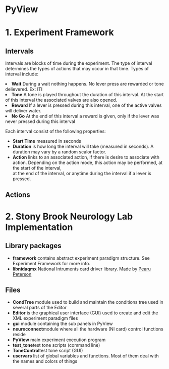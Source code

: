 PyView
======

<h1>1. Experiment Framework</h1>

<h2>Intervals</h2>
<p> Intervals are blocks of time during the experiment. The type of interval determines the types of actions that may occur in that time. Types of interval include: </p>
	<li><b>Wait</b> During a wait nothing happens. No lever press are rewarded or tone delievered. Ex: ITI</li>
	<li><b>Tone</b> A tone is played throughout the duration of this interval. At the start of this interval the associated valves are also opened.</li>
	<li><b>Reward</b> If a lever is pressed during this interval, one of the active valves will deliver water.</li>
	<li><b>No Go</b> At the end of this interval a reward is given, only if the lever was never pressed during this interval </li>
<p>Each interval consist of the following properties:</p>
<ul>
	<li><b>Start Time</b> measured in seconds</li>
	<li><b>Duration</b> is how long the interval will take (measured in seconds). A duration may vary by a random scalor factor.</li> 
	<li><b>Action</b> links to an associated action, if there is desire to associate with action. Depending on the action mode, this action may be performed, at the start of the interval,</li>
	at the end of the interval, or anytime during the interval if a lever is pressed.
</ul>

<h2>Actions</h2>


<h1>2. Stony Brook Neurology Lab Implementation</h1>
<h2>Library packages</h2>
<ul>
	<li><b>framework</b> contains abstract experiment paradigm structure. See Experiment Framework for more info.</li>
	<li><b>libnidaqmx</b> National Intruments card driver library. Made by <a href="https://code.google.com/p/pylibnidaqmx/">Pearu Peterson</a></li>
	
</ul>
<h2>Files</h2>
<ul>
	<li><b>CondTree</b> module used to build and maintain the conditions tree used in several parts of the Editor</li>
	<li><b>Editor</b> is the graphical user interface (GUI) used to create and edit the XML experiment paradigm files</li>
	<li><b>gui</b> module containing the sub panels in PyView</li>
	<li><b>neuroconnect</b>module where all the hardware (NI card) control functions reside</li>
	<li><b>PyView</b> main experiment execution program</li>
	<li><b>test_tone</b>test tone scripts (command line)</li>
	<li><b>ToneControl</b>test tone script (GUI)</li>
	<li><b>uservars</b> list of global variables and functions. Most of them deal with the names and colors of things</li>
	
</ul>
